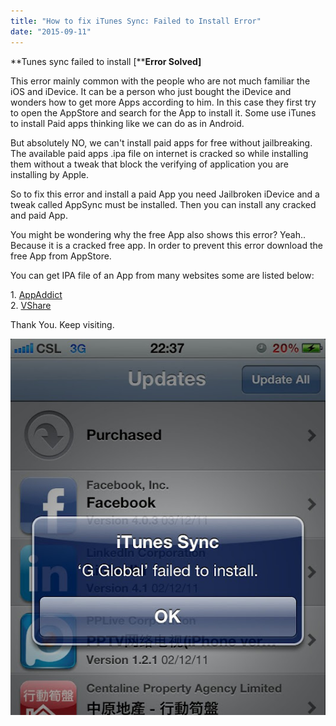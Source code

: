 ```yaml
---
title: "How to fix iTunes Sync: Failed to Install Error"
date: "2015-09-11"
---
```


**Tunes sync failed to install \[****Error Solved\]**

This error mainly common with the people who are not much familiar the iOS and iDevice. It can be a person who just bought the iDevice and wonders how to get more Apps according to him. In this case they first try to open the AppStore and search for the App to install it. Some use iTunes to install Paid apps thinking like we can do as in Android.

But absolutely NO, we can't install paid apps for free without jailbreaking. The available paid apps .ipa file on internet is cracked so while installing them without a tweak that block the verifying of application you are installing by Apple.

So to fix this error and install a paid App you need Jailbroken iDevice and a tweak called AppSync must be installed. Then you can install any cracked and paid App.

You might be wondering why the free App also shows this error? Yeah.. Because it is a cracked free app. In order to prevent this error download the free App from AppStore.

You can get IPA file of an App from many websites some are listed below:

1\. [AppAddict](http://www.appaddict.org/)  
2\. [VShare](http://vshare.com/)

Thank You. Keep visiting.

 [![](images/IMG_20150911_171729.jpg)](http://lh3.googleusercontent.com/-SlXppCWGq6w/VfLi-_9c3qI/AAAAAAAAAWs/wG5u6sGnlT0/s1600/IMG_20150911_171729.jpg)
